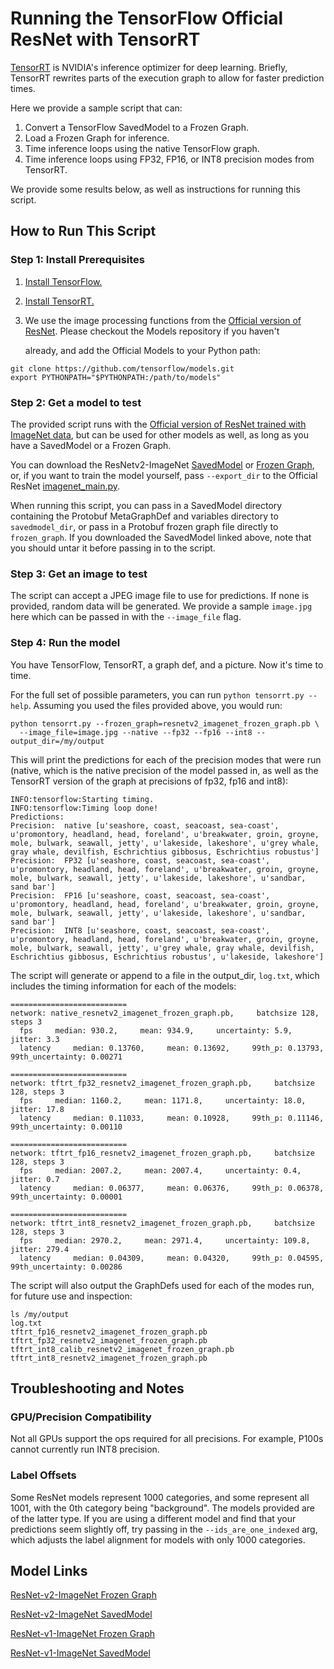 # Running the TensorFlow Official ResNet with TensorRT

[TensorRT](https://developer.nvidia.com/tensorrt) is NVIDIA's inference optimizer for deep learning. Briefly, TensorRT rewrites parts of the execution graph to allow for faster prediction times.

Here we provide a sample script that can:

1. Convert a TensorFlow SavedModel to a Frozen Graph.
2. Load a Frozen Graph for inference.
3. Time inference loops using the native TensorFlow graph.
4. Time inference loops using FP32, FP16, or INT8 precision modes from TensorRT.

We provide some results below, as well as instructions for running this script.

## How to Run This Script

### Step 1: Install Prerequisites

1. [Install TensorFlow.](https://www.tensorflow.org/install/)
2. [Install TensorRT.](http://docs.nvidia.com/deeplearning/sdk/tensorrt-install-guide/index.html)
3. We use the image processing functions from the [Official version of ResNet](https://github.com/deepdrive/deepdrive/tree/8acb61d23d3d3d55a563221b3257a65a5c74d946/official/resnet/imagenet_preprocessing.py). Please checkout the Models repository if you haven't

   already, and add the Official Models to your Python path:

```text
git clone https://github.com/tensorflow/models.git
export PYTHONPATH="$PYTHONPATH:/path/to/models"
```

### Step 2: Get a model to test

The provided script runs with the [Official version of ResNet trained with ImageNet data](https://github.com/deepdrive/deepdrive/tree/8acb61d23d3d3d55a563221b3257a65a5c74d946/official/resnet/README.md), but can be used for other models as well, as long as you have a SavedModel or a Frozen Graph.

You can download the ResNetv2-ImageNet [SavedModel](http://download.tensorflow.org/models/official/resnetv2_imagenet_savedmodel.tar.gz) or [Frozen Graph](http://download.tensorflow.org/models/official/resnetv2_imagenet_frozen_graph.pb), or, if you want to train the model yourself, pass `--export_dir` to the Official ResNet [imagenet\_main.py](https://github.com/deepdrive/deepdrive/tree/8acb61d23d3d3d55a563221b3257a65a5c74d946/official/resnet/imagenet_main.py).

When running this script, you can pass in a SavedModel directory containing the Protobuf MetaGraphDef and variables directory to `savedmodel_dir`, or pass in a Protobuf frozen graph file directly to `frozen_graph`. If you downloaded the SavedModel linked above, note that you should untar it before passing in to the script.

### Step 3: Get an image to test

The script can accept a JPEG image file to use for predictions. If none is provided, random data will be generated. We provide a sample `image.jpg` here which can be passed in with the `--image_file` flag.

### Step 4: Run the model

You have TensorFlow, TensorRT, a graph def, and a picture. Now it's time to time.

For the full set of possible parameters, you can run `python tensorrt.py --help`. Assuming you used the files provided above, you would run:

```text
python tensorrt.py --frozen_graph=resnetv2_imagenet_frozen_graph.pb \
  --image_file=image.jpg --native --fp32 --fp16 --int8 --output_dir=/my/output
```

This will print the predictions for each of the precision modes that were run \(native, which is the native precision of the model passed in, as well as the TensorRT version of the graph at precisions of fp32, fp16 and int8\):

```text
INFO:tensorflow:Starting timing.
INFO:tensorflow:Timing loop done!
Predictions:
Precision:  native [u'seashore, coast, seacoast, sea-coast', u'promontory, headland, head, foreland', u'breakwater, groin, groyne, mole, bulwark, seawall, jetty', u'lakeside, lakeshore', u'grey whale, gray whale, devilfish, Eschrichtius gibbosus, Eschrichtius robustus']
Precision:  FP32 [u'seashore, coast, seacoast, sea-coast', u'promontory, headland, head, foreland', u'breakwater, groin, groyne, mole, bulwark, seawall, jetty', u'lakeside, lakeshore', u'sandbar, sand bar']
Precision:  FP16 [u'seashore, coast, seacoast, sea-coast', u'promontory, headland, head, foreland', u'breakwater, groin, groyne, mole, bulwark, seawall, jetty', u'lakeside, lakeshore', u'sandbar, sand bar']
Precision:  INT8 [u'seashore, coast, seacoast, sea-coast', u'promontory, headland, head, foreland', u'breakwater, groin, groyne, mole, bulwark, seawall, jetty', u'grey whale, gray whale, devilfish, Eschrichtius gibbosus, Eschrichtius robustus', u'lakeside, lakeshore']
```

The script will generate or append to a file in the output\_dir, `log.txt`, which includes the timing information for each of the models:

```text
==========================
network: native_resnetv2_imagenet_frozen_graph.pb,     batchsize 128, steps 3
  fps     median: 930.2,     mean: 934.9,     uncertainty: 5.9,     jitter: 3.3
  latency     median: 0.13760,     mean: 0.13692,     99th_p: 0.13793,     99th_uncertainty: 0.00271

==========================
network: tftrt_fp32_resnetv2_imagenet_frozen_graph.pb,     batchsize 128, steps 3
  fps     median: 1160.2,     mean: 1171.8,     uncertainty: 18.0,     jitter: 17.8
  latency     median: 0.11033,     mean: 0.10928,     99th_p: 0.11146,     99th_uncertainty: 0.00110

==========================
network: tftrt_fp16_resnetv2_imagenet_frozen_graph.pb,     batchsize 128, steps 3
  fps     median: 2007.2,     mean: 2007.4,     uncertainty: 0.4,     jitter: 0.7
  latency     median: 0.06377,     mean: 0.06376,     99th_p: 0.06378,     99th_uncertainty: 0.00001

==========================
network: tftrt_int8_resnetv2_imagenet_frozen_graph.pb,     batchsize 128, steps 3
  fps     median: 2970.2,     mean: 2971.4,     uncertainty: 109.8,     jitter: 279.4
  latency     median: 0.04309,     mean: 0.04320,     99th_p: 0.04595,     99th_uncertainty: 0.00286
```

The script will also output the GraphDefs used for each of the modes run, for future use and inspection:

```text
ls /my/output
log.txt
tftrt_fp16_resnetv2_imagenet_frozen_graph.pb
tftrt_fp32_resnetv2_imagenet_frozen_graph.pb
tftrt_int8_calib_resnetv2_imagenet_frozen_graph.pb
tftrt_int8_resnetv2_imagenet_frozen_graph.pb
```

## Troubleshooting and Notes

### GPU/Precision Compatibility

Not all GPUs support the ops required for all precisions. For example, P100s cannot currently run INT8 precision.

### Label Offsets

Some ResNet models represent 1000 categories, and some represent all 1001, with the 0th category being "background". The models provided are of the latter type. If you are using a different model and find that your predictions seem slightly off, try passing in the `--ids_are_one_indexed` arg, which adjusts the label alignment for models with only 1000 categories.

## Model Links

[ResNet-v2-ImageNet Frozen Graph](http://download.tensorflow.org/models/official/resnetv2_imagenet_frozen_graph.pb)

[ResNet-v2-ImageNet SavedModel](http://download.tensorflow.org/models/official/resnetv2_imagenet_savedmodel.tar.gz)

[ResNet-v1-ImageNet Frozen Graph](http://download.tensorflow.org/models/official/resnetv1_imagenet_frozen_graph.pb)

[ResNet-v1-ImageNet SavedModel](http://download.tensorflow.org/models/official/resnetv1_imagenet_savedmodel.tar.gz)

